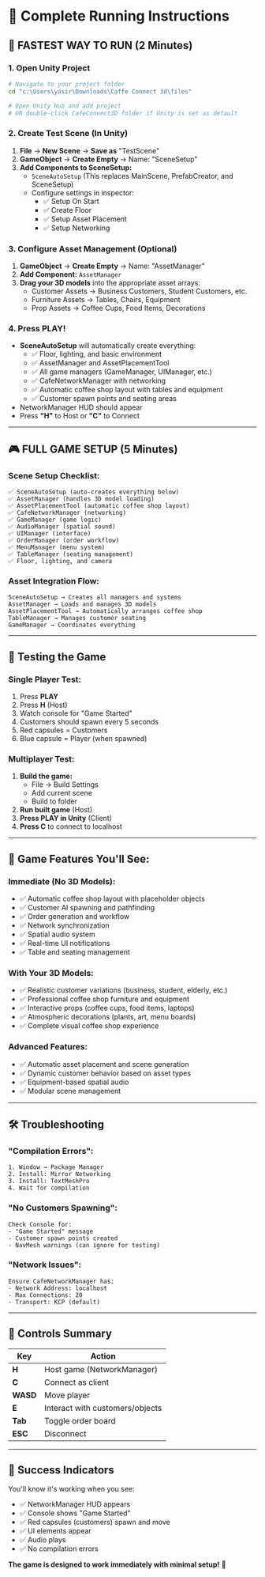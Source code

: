 # 🎯 Complete Running Instructions

## 🚀 FASTEST WAY TO RUN (2 Minutes)

### 1. Open Unity Project
```bash
# Navigate to your project folder
cd "c:\Users\yasir\Downloads\Caffe Connect 3d\files"

# Open Unity Hub and add project
# OR double-click CafeConnect3D folder if Unity is set as default
```

### 2. Create Test Scene (In Unity)
1. **File** → **New Scene** → **Save as** "TestScene"
2. **GameObject** → **Create Empty** → Name: "SceneSetup"
3. **Add Components to SceneSetup:**
   - `SceneAutoSetup` (This replaces MainScene, PrefabCreator, and SceneSetup)
   - Configure settings in inspector:
     - ✅ Setup On Start
     - ✅ Create Floor
     - ✅ Setup Asset Placement
     - ✅ Setup Networking

### 3. Configure Asset Management (Optional)
1. **GameObject** → **Create Empty** → Name: "AssetManager"
2. **Add Component:** `AssetManager`
3. **Drag your 3D models** into the appropriate asset arrays:
   - Customer Assets → Business Customers, Student Customers, etc.
   - Furniture Assets → Tables, Chairs, Equipment
   - Prop Assets → Coffee Cups, Food Items, Decorations
### 4. Press PLAY!
- **SceneAutoSetup** will automatically create everything:
  - ✅ Floor, lighting, and basic environment
  - ✅ AssetManager and AssetPlacementTool
  - ✅ All game managers (GameManager, UIManager, etc.)
  - ✅ CafeNetworkManager with networking
  - ✅ Automatic coffee shop layout with tables and equipment
  - ✅ Customer spawn points and seating areas
- NetworkManager HUD should appear
- Press **"H"** to Host or **"C"** to Connect

---

## 🎮 FULL GAME SETUP (5 Minutes)

### Scene Setup Checklist:
```
✅ SceneAutoSetup (auto-creates everything below)
✅ AssetManager (handles 3D model loading)
✅ AssetPlacementTool (automatic coffee shop layout)
✅ CafeNetworkManager (networking)
✅ GameManager (game logic)
✅ AudioManager (spatial sound)
✅ UIManager (interface)
✅ OrderManager (order workflow)
✅ MenuManager (menu system)
✅ TableManager (seating management)
✅ Floor, lighting, and camera
```

### Asset Integration Flow:
```
SceneAutoSetup → Creates all managers and systems
AssetManager → Loads and manages 3D models
AssetPlacementTool → Automatically arranges coffee shop
TableManager → Manages customer seating
GameManager → Coordinates everything
```

---

## 🔧 Testing the Game

### Single Player Test:
1. Press **PLAY**
2. Press **H** (Host)
3. Watch console for "Game Started"
4. Customers should spawn every 5 seconds
5. Red capsules = Customers
6. Blue capsule = Player (when spawned)

### Multiplayer Test:
1. **Build the game:**
   - File → Build Settings
   - Add current scene
   - Build to folder
2. **Run built game** (Host)
3. **Press PLAY in Unity** (Client)
4. **Press C** to connect to localhost

---

## 🎯 Game Features You'll See:

### Immediate (No 3D Models):
- ✅ Automatic coffee shop layout with placeholder objects
- ✅ Customer AI spawning and pathfinding
- ✅ Order generation and workflow
- ✅ Network synchronization
- ✅ Spatial audio system
- ✅ Real-time UI notifications
- ✅ Table and seating management

### With Your 3D Models:
- ✅ Realistic customer variations (business, student, elderly, etc.)
- ✅ Professional coffee shop furniture and equipment
- ✅ Interactive props (coffee cups, food items, laptops)
- ✅ Atmospheric decorations (plants, art, menu boards)
- ✅ Complete visual coffee shop experience

### Advanced Features:
- ✅ Automatic asset placement and scene generation
- ✅ Dynamic customer behavior based on asset types
- ✅ Equipment-based spatial audio
- ✅ Modular scene management

---

## 🛠️ Troubleshooting

### "Compilation Errors":
```
1. Window → Package Manager
2. Install: Mirror Networking
3. Install: TextMeshPro
4. Wait for compilation
```

### "No Customers Spawning":
```
Check Console for:
- "Game Started" message
- Customer spawn points created
- NavMesh warnings (can ignore for testing)
```

### "Network Issues":
```
Ensure CafeNetworkManager has:
- Network Address: localhost
- Max Connections: 20
- Transport: KCP (default)
```

---

## 📱 Controls Summary

| Key | Action |
|-----|--------|
| **H** | Host game (NetworkManager) |
| **C** | Connect as client |
| **WASD** | Move player |
| **E** | Interact with customers/objects |
| **Tab** | Toggle order board |
| **ESC** | Disconnect |

---

## 🎉 Success Indicators

You'll know it's working when you see:
- ✅ NetworkManager HUD appears
- ✅ Console shows "Game Started"
- ✅ Red capsules (customers) spawn and move
- ✅ UI elements appear
- ✅ Audio plays
- ✅ No compilation errors

**The game is designed to work immediately with minimal setup!** 🚀
